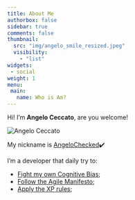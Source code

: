 ```yaml
---
title: About Me
authorbox: false
sidebar: true
comments: false
thumbnail:
  src: "img/angelo_smile_resized.jpeg"
  visibility:
    - "list"
widgets: 
 - social
weight: 1
menu: 
 main: 
   name: Who is Am? 
---
```



Hi! I’m **Angelo Ceccato**, are you welcome!

![Angelo Ceccato](/img/angelo_smile.png)

My nickname is <u>AngeloChecked</u>✔️


I’m a developer that daily try to:
* [Fight my own Cognitive Bias](https://upload.wikimedia.org/wikipedia/commons/6/65/Cognitive_bias_codex_en.svg);
* [Follow the Agile Manifesto](https://agilemanifesto.org/iso/en/manifesto.html);
* [Apply the XP rules](http://www.extremeprogramming.org/rules.html);




